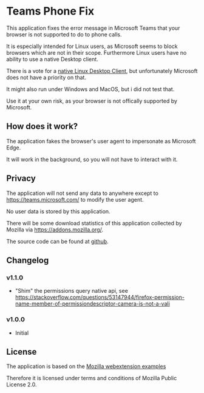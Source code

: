 # Teams Phone Fix

This application fixes the error message in Microsoft Teams that your browser is not supported 
to do to phone calls.

It is especially intended for Linux users, as Microsoft seems to block browsers which are not in their scope.
Furthermore Linux users have no ability to use a native Desktop client.

There is a vote for a [native Linux Desktop Client](https://microsoftteams.uservoice.com/forums/555103-public/suggestions/16911565-linux-client), but 
unfortunately Microsoft does not have a priority on that.

It might also run under Windows and MacOS, but i did not test that.

Use it at your own risk, as your browser is not offically supported by Microsoft.



## How does it work?

The application fakes the browser's user agent to impersonate as Microsoft Edge.

It will work in the background, so you will not have to interact with it.


## Privacy

The application will not send any data to anywhere except to https://teams.microsoft.com/ 
to modify the user agent.

No user data is stored by this application.

There will be some download statistics of this application collected by Mozilla via https://addons.mozilla.org/.

The source code can be found at [github](https://github.com/dev-rke/teams-phone-fix).

## Changelog

### v1.1.0
- "Shim" the permissions query native api, see https://stackoverflow.com/questions/53147944/firefox-permission-name-member-of-permissiondescriptor-camera-is-not-a-vali

### v1.0.0
- Initial

## License

The application is based on the [Mozilla webextension examples](https://github.com/mdn/webextensions-examples/tree/master/user-agent-rewriter)

Therefore it is licensed under terms and conditions of Mozilla Public License 2.0.
